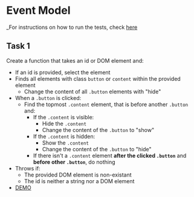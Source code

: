 # Event Model
_For instructions on how to run the tests, check [here](https://github.com/TelerikAcademy/JavaScript-UI-and-DOM/blob/master/RUN_TESTS.md)

##  Task 1
Create a function that takes an id or DOM element and:
* If an id is provided, select the element
* Finds all elements with class `button` or `content` within the provided element
  * Change the content of all `.button` elements with "hide"
* When a `.button` is clicked:
  * Find the topmost `.content` element, that is before another `.button` and:
    * If the `.content` is visible:
      * Hide the `.content`
      * Change the content of the `.button` to "show"       
    * If the `.content` is hidden:
      * Show the `.content`
      * Change the content of the `.button` to "hide"
    * If there isn't a `.content` element **after the clicked `.button`** and **before other `.button`**, do nothing
* Throws if:
  * The provided DOM element is non-existant
  * The id is neither a string nor a DOM element
* [DEMO](https://cdn.rawgit.com/DanielaPopova/TelerikAcademy_Homeworks/fde1c851/JS%20DOM%20UI/03.%20Event%20Model/01.%20ShowHide/tasks/task-1.html)